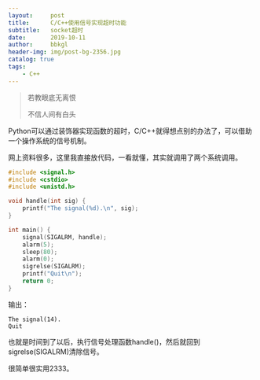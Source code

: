 ```yaml
---
layout:     post
title:      C/C++使用信号实现超时功能
subtitle:   socket超时
date:       2019-10-11
author:     bbkgl
header-img: img/post-bg-2356.jpg
catalog: true
tags:
    - C++
---
```


>若教眼底无离恨
>
>不信人间有白头

Python可以通过装饰器实现函数的超时，C/C++就得想点别的办法了，可以借助一个操作系统的信号机制。

网上资料很多，这里我直接放代码，一看就懂，其实就调用了两个系统调用。

```cpp
#include <signal.h>
#include <cstdio>
#include <unistd.h>

void handle(int sig) {
    printf("The signal(%d).\n", sig);
}

int main() {
    signal(SIGALRM, handle);
    alarm(5);
    sleep(80);
    alarm(0);
    sigrelse(SIGALRM);
    printf("Quit\n");
    return 0;
}
```

输出：

```http
The signal(14).
Quit
```

也就是时间到了以后，执行信号处理函数handle()，然后就回到sigrelse(SIGALRM)清除信号。

很简单很实用2333。